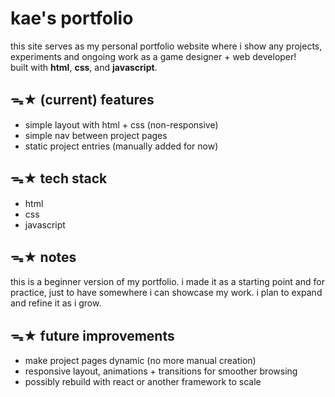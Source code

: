 # kae's portfolio
this site serves as my personal portfolio website where i show any projects, experiments and ongoing work as a game designer + web developer!<br>
built with **html**, **css**, and **javascript**.

## ᯓ★ (current) features
- simple layout with html + css (non-responsive)
- simple nav between project pages
- static project entries (manually added for now)

## ᯓ★ tech stack
- html
- css
- javascript

## ᯓ★ notes
this is a beginner version of my portfolio. i made it as a starting point and for practice, just to have somewhere i can showcase my work. i plan to expand and refine it as i grow.

## ᯓ★ future improvements
- make project pages dynamic (no more manual creation)
- responsive layout, animations + transitions for smoother browsing
- possibly rebuild with react or another framework to scale

